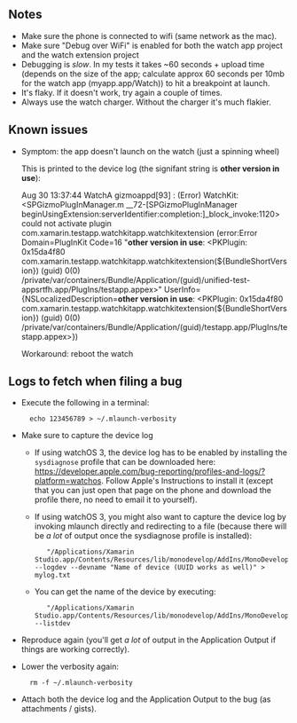 Notes
-----

* Make sure the phone is connected to wifi (same network as the mac).
* Make sure "Debug over WiFi" is enabled for both the watch app project and the watch extension project
* Debugging is _slow_. In my tests it takes ~60 seconds + upload time (depends on the size of the app; calculate approx 60 seconds per 10mb for the watch app (myapp.app/Watch)) to hit a breakpoint at launch.
* It's flaky. If it doesn't work, try again a couple of times.
* Always use the watch charger. Without the charger it's much flakier.

Known issues
------------

* Symptom: the app doesn't launch on the watch (just a spinning wheel)

    This is printed to the device log (the signifant string is **other version in use**):

    Aug 30 13:37:44 WatchA gizmoappd[93] <Notice>: (Error) WatchKit: \<SPGizmoPlugInManager.m __72-[SPGizmoPlugInManager beginUsingExtension:serverIdentifier:completion:]_block_invoke:1120\> could not activate plugin com.xamarin.testapp.watchkitapp.watchkitextension (error:Error Domain=PlugInKit Code=16 "**other version in use**: \<PKPlugin: 0x15da4f80 com.xamarin.testapp.watchkitapp.watchkitextension(${BundleShortVersion}) (guid) 0(0) /private/var/containers/Bundle/Application/(guid)/unified-test-appsrtfh.app/PlugIns/testapp.appex\>" UserInfo={NSLocalizedDescription=**other version in use**: \<PKPlugin: 0x15da4f80 com.xamarin.testapp.watchkitapp.watchkitextension(${BundleShortVersion}) (guid) 0(0) /private/var/containers/Bundle/Application/(guid)/testapp.app/PlugIns/testapp.appex\>})

    Workaround: reboot the watch

Logs to fetch when filing a bug
-------------------------------

* Execute the following in a terminal:

        echo 123456789 > ~/.mlaunch-verbosity

* Make sure to capture the device log

   * If using watchOS 3, the device log has to be enabled by installing the `sysdiagnose` profile that can be downloaded here: https://developer.apple.com/bug-reporting/profiles-and-logs/?platform=watchos. Follow Apple's Instructions to install it (except that you can just open that page on the phone and download the profile there, no need to email it to yourself).

   * If using watchOS 3, you might also want to capture the device log by invoking mlaunch directly and redirecting to a file (because there will be *a lot* of output once the sysdiagnose profile is installed):

            "/Applications/Xamarin Studio.app/Contents/Resources/lib/monodevelop/AddIns/MonoDevelop.IPhone/mlaunch.app/Contents/MacOS/mlaunch" --logdev --devname "Name of device (UUID works as well)" > mylog.txt

   * You can get the name of the device by executing:

            "/Applications/Xamarin Studio.app/Contents/Resources/lib/monodevelop/AddIns/MonoDevelop.IPhone/mlaunch.app/Contents/MacOS/mlaunch" --listdev

* Reproduce again (you'll get *a lot* of output in the Application Output if things are working correctly).

* Lower the verbosity again:

        rm -f ~/.mlaunch-verbosity
        
* Attach both the device log and the Application Output to the bug (as attachments / gists).